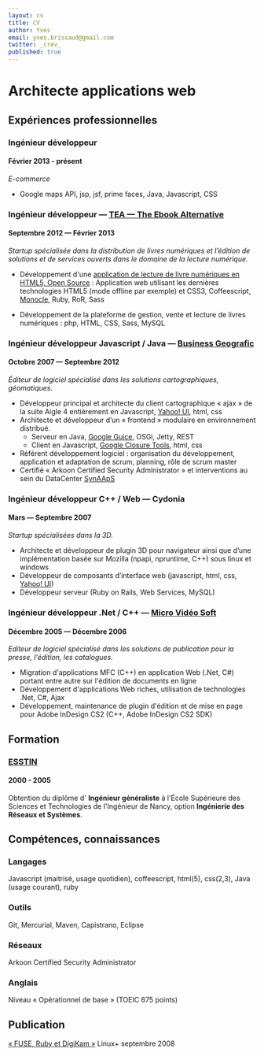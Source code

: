 ```yaml
---
layout: cv
title: CV
author: Yves
email: yves.brissaud@gmail.com
twitter: _crev_
published: true
---
```


# Architecte applications web

## Expériences professionnelles

### Ingénieur développeur

#### Février 2013 - présent

_E-commerce_

- Google maps API, jsp, jsf, prime faces, Java, Javascript, CSS


### Ingénieur développeur — [TEA — The Ebook Alternative][tea]

#### Septembre 2012 — Février 2013

_Startup spécialisée dans la distribution de livres numériques et l’édition de solutions et de services ouverts dans le domaine de la lecture numérique._

- Développement d'une [application de lecture de livre numériques en HTML5, Open Source][teabook] : Application web utilisant les dernières technologies HTML5 (mode offline par exemple) et CSS3, Coffeescript, [Monocle][monocle], Ruby, RoR, Sass

- Développement de la plateforme de gestion, vente et lecture de livres numériques : php, HTML, CSS, Sass, MySQL


### Ingénieur développeur Javascript / Java — [Business Geografic][bg]

#### Octobre 2007 — Septembre 2012

_Éditeur de logiciel spécialisé dans les solutions cartographiques, géomatiques._

* Développeur principal et architecte du client cartographique « ajax » de la suite Aigle 4  entièrement en Javascript, [Yahoo! UI][yui], html, css
* Architecte et développeur d’un « frontend » modulaire en environnement distribué.
  * Serveur en Java, [Google Guice][guice], OSGi, Jetty, REST
  * Client en Javascript, [Google Closure Tools][closure], html, css
* Référent développement logiciel : organisation du développement, application et adaptation de scrum, planning, rôle de scrum master
* Certifié « Arkoon Certified Security Administrator » et interventions au sein du DataCenter [SynAApS][synaaps]

### Ingénieur développeur C++ / Web — Cydonia

#### Mars — Septembre 2007

_Startup spécialisées dans la 3D._

* Architecte et développeur de plugin 3D pour navigateur ainsi que d’une implémentation basée sur Mozilla (npapi, npruntime, C++) sous linux et windows
* Développeur de composants d’interface web (javascript, html, css, [Yahoo! UI][yui])
* Développeur serveur (Ruby on Rails, Web Services, MySQL)

### Ingénieur développeur .Net / C++ — [Micro Vidéo Soft][mvs]

#### Décembre 2005 — Décembre 2006

_Editeur de logiciel spécialisé dans les solutions de publication pour la presse, l'édition, les catalogues._

* Migration d'applications MFC (C++) en application Web (.Net, C#) portant entre autre sur l'édition de documents en ligne
* Développement d'applications Web riches, utilisation de technologies .Net, C#, Ajax
* Développement, maintenance de plugin d'édition et de mise en page pour Adobe InDesign CS2 (C++, Adobe InDesign CS2 SDK)


## Formation

### [ESSTIN][esstin]

#### 2000 - 2005

Obtention du diplôme d' **Ingénieur généraliste** à l'École Supérieure des Sciences et Technologies de l'Ingénieur de Nancy, option **Ingénierie des Réseaux et Systèmes**.


## Compétences, connaissances

### Langages

Javascript (maitrisé, usage quotidien), coffeescript, html(5), css(2,3), Java (usage courant), ruby

### Outils

Git, Mercurial, Maven, Capistrano, Eclipse

### Réseaux

Arkoon Certified Security Administrator

### Anglais

Niveau « Opérationnel de base » (TOEIC 675 points)


## Publication

[« FUSE, Ruby et DigiKam »][fuse] Linux+ septembre 2008


[tea]: http://tea-ebook.com
[teabook]: https://github.com/TEA-ebook/teabook-open-reader
[monocle]: https://github.com/joseph/Monocle
[bg]: http://www.business-geografic.com/
[yui]: http://developer.yahoo.com/yui/2/
[closure]: https://developers.google.com/closure/?hl=fr-FR
[guice]: http://code.google.com/p/google-guice/
[peaberry]: http://code.google.com/p/peaberry/
[synaaps]: http://www.synaaps.com/
[mvs]: http://www.mvs.fr/
[esstin]: http://www.esstin.univ-lorraine.fr/
[fuse]: http://web.archive.org/web/20090106014428/http://www.lpmagazine.org/prt/view/actualites/issue/891.html